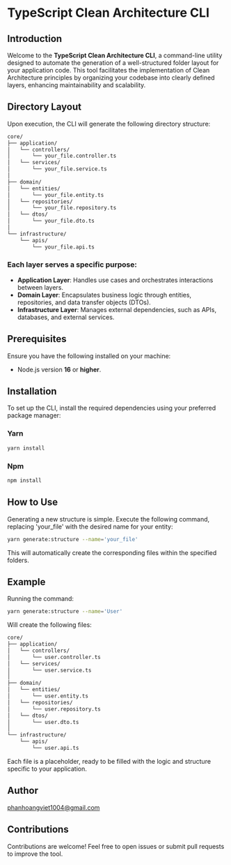 # TypeScript Clean Architecture CLI

## Introduction
Welcome to the **TypeScript Clean Architecture CLI**, a command-line utility designed to automate the generation of a well-structured folder layout for your application code. This tool facilitates the implementation of Clean Architecture principles by organizing your codebase into clearly defined layers, enhancing maintainability and scalability.

## Directory Layout
Upon execution, the CLI will generate the following directory structure:

```bash
core/
├── application/
│   └── controllers/
│       └── your_file.controller.ts  
│   └── services/
│       └── your_file.service.ts  
│     
├── domain/
│   └── entities/
│       └── your_file.entity.ts  
│   └── repositories/
│       └── your_file.repository.ts  
│   └── dtos/
│       └── your_file.dto.ts  
│     
└── infrastructure/
    └── apis/
        └── your_file.api.ts  
```

### Each layer serves a specific purpose:
- **Application Layer**: Handles use cases and orchestrates interactions between layers.
- **Domain Layer**: Encapsulates business logic through entities, repositories, and data transfer objects (DTOs).
- **Infrastructure Layer**: Manages external dependencies, such as APIs, databases, and external services.

## Prerequisites
Ensure you have the following installed on your machine:
- Node.js version **16** or **higher**.

## Installation
To set up the CLI, install the required dependencies using your preferred package manager:

### Yarn
```bash
yarn install
```

### Npm
```bash
npm install
```

## How to Use
Generating a new structure is simple. Execute the following command, replacing 'your_file' with the desired name for your entity:
```bash
yarn generate:structure --name='your_file'
```
This will automatically create the corresponding files within the specified folders.

## Example
Running the command:
```bash
yarn generate:structure --name='User'
```
Will create the following files:

```bash
core/
├── application/
│   └── controllers/
│       └── user.controller.ts  
│   └── services/
│       └── user.service.ts  
│     
├── domain/
│   └── entities/
│       └── user.entity.ts  
│   └── repositories/
│       └── user.repository.ts  
│   └── dtos/
│       └── user.dto.ts  
│     
└── infrastructure/
    └── apis/
        └── user.api.ts  
```
Each file is a placeholder, ready to be filled with the logic and structure specific to your application.

## Author
phanhoangviet1004@gmail.com

## Contributions
Contributions are welcome! Feel free to open issues or submit pull requests to improve the tool.



